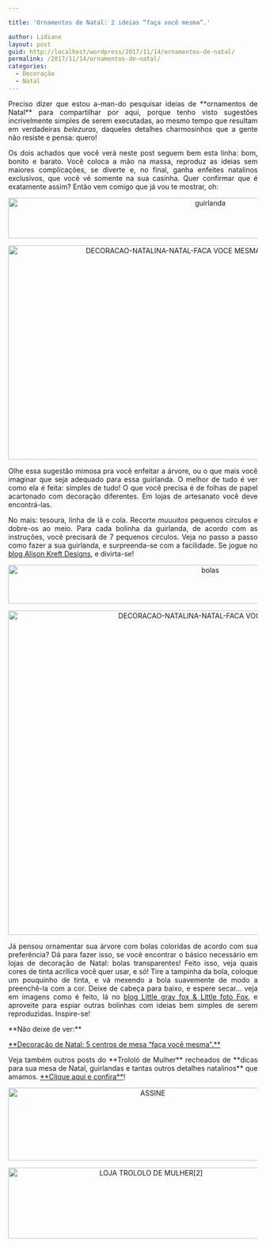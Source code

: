 ```yaml
---

title: 'Ornamentos de Natal: 2 ideias “faça você mesma”.'

author: Lidiane
layout: post
guid: http://localhost/wordpress/2017/11/14/ornamentos-de-natal/
permalink: /2017/11/14/ornamentos-de-natal/
categories:
  - Decoração
  - Natal
---
```

<p align="justify">
  Preciso dizer que estou a-man-do pesquisar ideias de **ornamentos de Natal** para compartilhar por aqui, porque tenho visto sugestões incrivelmente simples de serem executadas, ao mesmo tempo que resultam em verdadeiras <em>belezuras</em>, daqueles detalhes charmosinhos que a gente não resiste e pensa: quero!
</p>

<p align="justify">
  Os dois achados que você verá neste post seguem bem esta linha: bom, bonito e barato. Você coloca a mão na massa, reproduz as ideias sem maiores complicações, se diverte e, no final, ganha enfeites natalinos exclusivos, que você vê somente na sua casinha. Quer confirmar que é exatamente assim? Então vem comigo que já vou te mostrar, oh:
</p>

<p align="center">
  <a href="http://www.decoracaodacasa.com/blog/wp-content/uploads/2014/10/guirlanda.png"><img class="alignnone size-full wp-image-2206" src="http://www.decoracaodacasa.com/blog/wp-content/uploads/2014/10/guirlanda.png" alt="guirlanda" width="800" height="82" /></a>
</p>

<p align="center">
  <a href="http://www.decoracaodacasa.com/blog/wp-content/uploads/2014/10/DECORACAO-NATALINA-NATAL-FACA-VOCE-MESMA.jpg"><img class="alignnone size-full wp-image-2203" src="http://www.decoracaodacasa.com/blog/wp-content/uploads/2014/10/DECORACAO-NATALINA-NATAL-FACA-VOCE-MESMA.jpg" alt="DECORACAO-NATALINA-NATAL-FACA VOCE MESMA" width="650" height="432" /></a>
</p>

<p align="justify">
  Olhe essa sugestão mimosa pra você enfeitar a árvore, ou o que mais você imaginar que seja adequado para essa guirlanda. O melhor de tudo é ver como ela é feita: simples de tudo! O que você precisa é de folhas de papel acartonado com decoração diferentes. Em lojas de artesanato você deve encontrá-las.
</p>

<p align="justify">
  No mais: tesoura, linha de lã e cola. Recorte <em>muuuitos</em> pequenos círculos e dobre-os ao meio. Para cada bolinha da guirlanda, de acordo com as instruções, você precisará de 7 pequenos círculos. Veja no passo a passo como fazer a sua guirlanda, e surpreenda-se com a facilidade. Se jogue no <a href="http://hamblyscreenprints.typepad.com/screen_prints_blog/2010/05/may-guest-dt-plus-a-paper-garland-tutorial.html" target="_blank">blog Alison Kreft Designs</a>, e divirta-se!
</p>

<p align="center">
  <a href="http://www.decoracaodacasa.com/blog/wp-content/uploads/2014/10/bolas.png"><img class="alignnone size-full wp-image-2202" src="http://www.decoracaodacasa.com/blog/wp-content/uploads/2014/10/bolas.png" alt="bolas" width="800" height="78" /></a>
</p>

<p align="center">
  <a href="http://www.decoracaodacasa.com/blog/wp-content/uploads/2014/10/DECORACAO-NATALINA-NATAL-FACA-VOCE-MESMA2.jpg"><img class="alignnone size-full wp-image-2204" src="http://www.decoracaodacasa.com/blog/wp-content/uploads/2014/10/DECORACAO-NATALINA-NATAL-FACA-VOCE-MESMA2.jpg" alt="DECORACAO-NATALINA-NATAL-FACA VOCE MESMA[2]" width="800" height="654" /></a>
</p>

<p align="justify">
  Já pensou ornamentar sua árvore com bolas coloridas de acordo com sua preferência? Dá para fazer isso, se você encontrar o básico necessário em lojas de decoração de Natal: bolas transparentes! Feito isso, veja quais cores de tinta acrílica você quer usar, e só! Tire a tampinha da bola, coloque um pouquinho de tinta, e vá mexendo a bola suavemente de modo a preenchê-la com a cor. Deixe de cabeça para baixo, e espere secar… veja em imagens como é feito, lá no <a href="http://littlegrayfox.blogspot.ru/2011/12/holiday-diy-simple-filled-and-painted.html" target="_blank">blog Little gray fox & Little foto Fox</a>, e aproveite para espiar outras bolinhas com ideias bem simples de serem reproduzidas. Inspire-se!
</p>

<p align="justify">
  **Não deixe de ver:**
</p>

<p align="justify">
  <a href="http://www.trololodemulher.com.br/2014/10/20/decoracao-de-natal-2/" target="_blank">**Decoração de Natal: 5 centros de mesa “faça você mesma”.**</a>
</p>

<p align="justify">
  Veja também outros posts do **Trololó de Mulher** recheados de **dicas para sua mesa de Natal, guirlandas e tantas outros detalhes natalinos** que amamos. <a href="http://www.trololodemulher.com.br/category/natal/" target="_blank">**Clique aqui e confira**</a>!
</p>

<p align="center">
  <a href="http://feedburner.google.com/fb/a/mailverify?uri=blogbichafemea&loc=pt_BR" target="_blank"><img class="alignnone size-full wp-image-14011" src="http://www.trololodemulher.com.br/blog/wp-content/uploads/2017/08/ASSINE.jpg" alt="ASSINE" width="568" height="147" /></a>
</p>

<p align="center">
  <a href="http://loja.trololodemulher.com.br/" target="_blank"><img class="alignnone wp-image-14333 size-full" src="http://www.trololodemulher.com.br/blog/wp-content/uploads/2017/10/LOJA-TROLOLO-DE-MULHER2.png" alt="LOJA TROLOLO DE MULHER[2]" width="561" height="143" /></a>
</p>